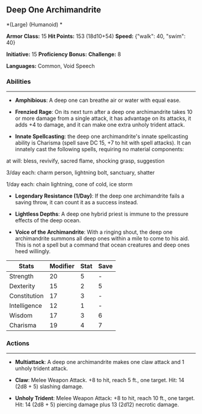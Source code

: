 ## Deep One Archimandrite
*(Large) (Humanoid) *

**Armor Class:** 15
**Hit Points:** 153 (18d10+54)
**Speed:** {"walk": 40, "swim": 40}

**Initiative:** 15
**Proficiency Bonus:**
**Challenge:** 8

**Languages:** Common, Void Speech

### Abilities
 --- 
- **Amphibious**: A deep one can breathe air or water with equal ease.

- **Frenzied Rage**: On its next turn after a deep one archimandrite takes 10 or more damage from a single attack, it has advantage on its attacks, it adds +4 to damage, and it can make one extra unholy trident attack.

- **Innate Spellcasting**: the deep one archimandrite's innate spellcasting ability is Charisma (spell save DC 15, +7 to hit with spell attacks). It can innately cast the following spells, requiring no material components:

at will: bless, revivify, sacred flame, shocking grasp, suggestion

3/day each: charm person, lightning bolt, sanctuary, shatter

1/day each: chain lightning, cone of cold, ice storm

- **Legendary Resistance (1/Day)**: If the deep one archimandrite fails a saving throw, it can count it as a success instead.

- **Lightless Depths**: A deep one hybrid priest is immune to the pressure effects of the deep ocean.

- **Voice of the Archimandrite**: With a ringing shout, the deep one archimandrite summons all deep ones within a mile to come to his aid. This is not a spell but a command that ocean creatures and deep ones heed willingly.



| Stats | Modifier | Stat | Save
| ---- | ---- | ---- | ---- |
| Strength | 20 | 5 | - |
| Dexterity | 15 | 2 | 5 |
| Constitution | 17 | 3 | - |
| Intelligence | 12 | 1 | - |
| Wisdom | 17 | 3 | 6 |
| Charisma | 19 | 4 | 7 |

### Actions
 --- 
- **Multiattack**: A deep one archimandrite makes one claw attack and 1 unholy trident attack.

- **Claw**: Melee Weapon Attack. +8 to hit, reach 5 ft., one target. Hit: 14 (2d8 + 5) slashing damage.

- **Unholy Trident**: Melee Weapon Attack: +8 to hit, reach 10 ft., one target. Hit: 14 (2d8 + 5) piercing damage plus 13 (2d12) necrotic damage.

